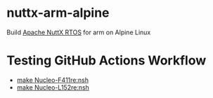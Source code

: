 # nuttx-arm-alpine
Build [Apache NuttX RTOS](https://github.com/apache/nuttx) for arm on Alpine Linux
# Testing GitHub Actions Workflow
* [make Nucleo-F411re:nsh](https://github.com/simbit18/nuttx-arm-alpine/blob/main/.github/workflows/Alpine_Nucleo_F411re_nsh.yml)
* [make Nucleo-L152re:nsh](https://github.com/simbit18nuttx-arm-alpine/blob/main/.github/workflows/Alpine_Nucleo_L152re_nsh.yml)
